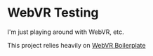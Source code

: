 # WebVR Testing

I'm just playing around with WebVR, etc.

This project relies heavily on [WebVR Boilerplate][webvr] 

[webvr]: https://github.com/borismus/webvr-boilerplate